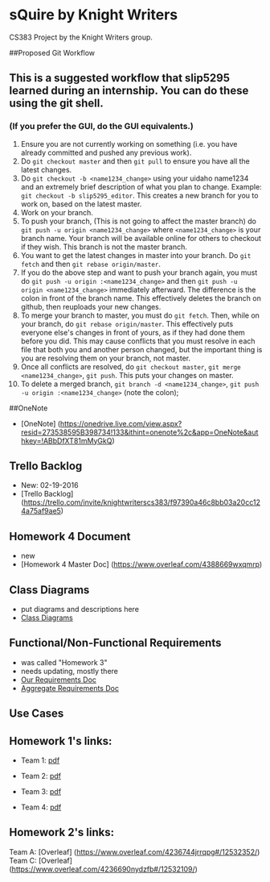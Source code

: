 # sQuire by Knight Writers
CS383 Project by the Knight Writers group.

##Proposed Git Workflow
##  This is a suggested workflow that slip5295 learned during an internship. You can do these using the git shell.
###  (If you prefer the GUI, do the GUI equivalents.)
1. Ensure you are not currently working on something (i.e. you have already committed and pushed any previous work).
2. Do `git checkout master` and then `git pull` to ensure you have all the latest changes.
3. Do `git checkout -b <name1234_change>` using your uidaho name1234 and an extremely brief description of what you plan to change. Example: `git checkout -b slip5295_editor`. This creates a new branch for you to work on, based on the latest master.
4. Work on your branch.
5. To push your branch, (This is not going to affect the master branch) do `git push -u origin <name1234_change>` where `<name1234_change>` is your branch name. Your branch will be available online for others to checkout if they wish. This branch is not the master branch.
6. You want to get the latest changes in master into your branch. Do `git fetch` and then `git rebase origin/master`.
7. If you do the above step and want to push your branch again, you must do `git push -u origin :<name1234_change>` and then `git push -u origin <name1234_change>` immediately afterward. The difference is the colon in front of the branch name. This effectively deletes the branch on github, then reuploads your new changes.
8. To merge your branch to master, you must do `git fetch`. Then, while on your branch, do `git rebase origin/master`. This effectively puts everyone else's changes in front of yours, as if they had done them before you did. This may cause conflicts that you must resolve in each file that both you and another person changed, but the important thing is you are resolving them on your branch, not master.
9. Once all conflicts are resolved, do `git checkout master`, `git merge <name1234_change>`, `git push`. This puts your changes on master.
10. To delete a merged branch, `git branch -d <name1234_change>`, `git push -u origin :<name1234_change>` (note the colon);

##OneNote
* [OneNote] (https://onedrive.live.com/view.aspx?resid=273538595B398734!133&ithint=onenote%2c&app=OneNote&authkey=!ABbDfXT81mMyGkQ)

## Trello Backlog
* New: 02-19-2016
* [Trello Backlog] (https://trello.com/invite/knightwriterscs383/f97390a46c8bb03a20cc124a75af9ae5)

## Homework 4 Document
* new
* [Homework 4 Master Doc] (https://www.overleaf.com/4388669wxqmrp)

## Class Diagrams
* put diagrams and descriptions here
* [Class Diagrams](https://www.overleaf.com/4361110npqmqd)

## Functional/Non-Functional Requirements
* was called "Homework 3"
* needs updating, mostly there
* [Our Requirements Doc](https://www.overleaf.com/4286506kvbrwb#/12707218/)
* [Aggregate Requirements Doc](https://www.overleaf.com/4306618jzdznq)

## Use Cases
## Homework 1's links:
* Team 1: [pdf](http://www2.cs.uidaho.edu/~jeffery/courses/383/hw1-team1.pdf)

* Team 2: [pdf](http://www2.cs.uidaho.edu/~jeffery/courses/383/hw1-team2.pdf)

* Team 3: [pdf](http://www2.cs.uidaho.edu/~jeffery/courses/383/hw1-team3.pdf)

* Team 4: [pdf](http://www2.cs.uidaho.edu/~jeffery/courses/383/hw1-team4.pdf)

## Homework 2's links:
Team A: [Overleaf] (https://www.overleaf.com/4236744jrrqpg#/12532352/)
Team C: [Overleaf] (https://www.overleaf.com/4236690nydzfb#/12532109/)

